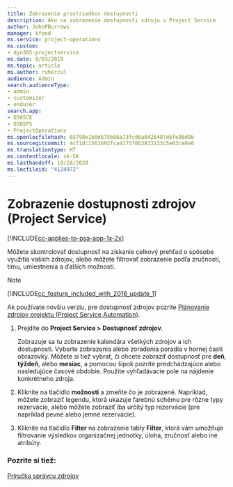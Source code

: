 ```yaml
---
title: Zobrazenie prostriedkov dostupnosti
description: Ako na zobrazenie dostupnosti zdroju v Project Service
author: JohnPBurrows
manager: kfend
ms.service: project-operations
ms.custom:
- dyn365-projectservice
ms.date: 8/03/2018
ms.topic: article
ms.author: ruhercul
audience: Admin
search.audienceType:
- admin
- customizer
- enduser
search.app:
- D365CE
- D365PS
- ProjectOperations
ms.openlocfilehash: 65798e1b0d675b86a73fcd6a0426407d6fe86d0b
ms.sourcegitcommit: 4cf1dc1561b92fca4175f0b3813133c5e63ce8e6
ms.translationtype: HT
ms.contentlocale: sk-SK
ms.lasthandoff: 10/28/2020
ms.locfileid: "4124972"
---
```

# <a name="view-resource-availability-project-service"></a>Zobrazenie dostupnosti zdrojov (Project Service)

[!INCLUDE[cc-applies-to-psa-app-1x-2x](../includes/cc-applies-to-psa-app-1x-2x.md)]

Môžete skontrolovať dostupnosť na získanie celkový prehľad o spôsobe využitia vašich zdrojov, alebo môžete filtrovať zobrazenie podľa zručností, tímu, umiestnenia a ďalších možností.  
  
> [!NOTE]
> [!INCLUDE[cc_feature_included_with_2016_update_1](../includes/cc-feature-included-with-2016-update-1.md)]  
> 
>  Ak používate novšiu verziu, pre dostupnosť zdrojov pozrite [Plánovanie zdrojov projektu (Project Service Automation)](../psa/schedule-resources-project.md).  

1. Prejdite do **Project Service > Dostupnosť zdrojov**.  

    Zobrazuje sa tu zobrazenie kalendára všetkých zdrojov a ich dostupnosti. Vyberte zobrazenia alebo zoradenia poradia v hornej časti obrazovky. Môžete si tiež vybrať, či chcete zobraziť dostupnosť pre **deň**, **týždeň**, alebo **mesiac**, a pomocou šípok pozrite predchádzajúce alebo nasledujúce časové obdobie. Použite vyhľadávacie pole na nájdenie konkrétneho zdroja.  

2. Kliknite na tlačidlo **možnosti** a zmeňte čo je zobrazené. Napríklad, môžete zobraziť legendu, ktorá ukazuje farebnú schému pre rôzne typy rezervácie, alebo môžete zobraziť iba určitý typ rezervácie (pre napríklad pevné alebo jemné rezervácie).  

3. Kliknite na tlačidlo **Filter** na zobrazenie tably **Filter**, ktorá vám umožňuje filtrovanie výsledkov organizačnej jednotky, úloha, zručnosť alebo iné atribúty.  

### <a name="see-also"></a>Pozrite si tiež:  
 [Príručka správcu zdrojov](../psa/resource-manager-guide.md)
